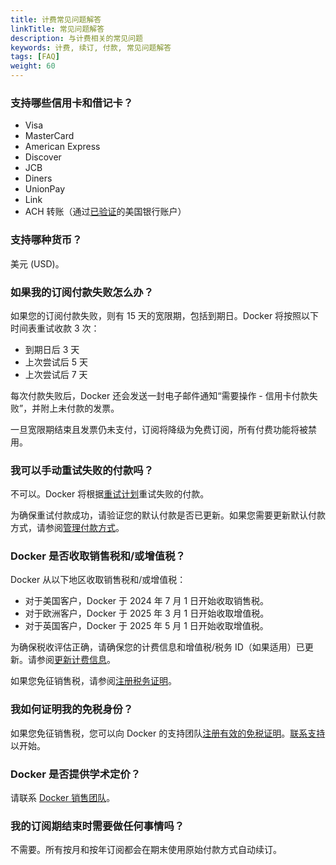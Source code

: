 ```yaml
---
title: 计费常见问题解答
linkTitle: 常见问题解答
description: 与计费相关的常见问题
keywords: 计费, 续订, 付款, 常见问题解答
tags: [FAQ]
weight: 60
---
```


### 支持哪些信用卡和借记卡？

- Visa
- MasterCard
- American Express
- Discover
- JCB
- Diners
- UnionPay
- Link
- ACH 转账（通过[已验证](manuals/billing/payment-method.md#verify-a-bank-account)的美国银行账户）

### 支持哪种货币？

美元 (USD)。

### 如果我的订阅付款失败怎么办？

如果您的订阅付款失败，则有 15 天的宽限期，包括到期日。Docker 将按照以下时间表重试收款 3 次：

- 到期日后 3 天
- 上次尝试后 5 天
- 上次尝试后 7 天

每次付款失败后，Docker 还会发送一封电子邮件通知“需要操作 - 信用卡付款失败”，并附上未付款的发票。

一旦宽限期结束且发票仍未支付，订阅将降级为免费订阅，所有付费功能将被禁用。

### 我可以手动重试失败的付款吗？

不可以。Docker 将根据[重试计划](/manuals/billing/faqs.md#what-happens-if-my-subscription-payment-fails)重试失败的付款。

为确保重试付款成功，请验证您的默认付款是否已更新。如果您需要更新默认付款方式，请参阅[管理付款方式](/manuals/billing/payment-method.md#manage-payment-method)。

### Docker 是否收取销售税和/或增值税？

Docker 从以下地区收取销售税和/或增值税：

- 对于美国客户，Docker 于 2024 年 7 月 1 日开始收取销售税。
- 对于欧洲客户，Docker 于 2025 年 3 月 1 日开始收取增值税。
- 对于英国客户，Docker 于 2025 年 5 月 1 日开始收取增值税。

为确保税收评估正确，请确保您的计费信息和增值税/税务 ID（如果适用）已更新。请参阅[更新计费信息](/billing/details/)。

如果您免征销售税，请参阅[注册税务证明](/billing/tax-certificate/)。

### 我如何证明我的免税身份？

如果您免征销售税，您可以向 Docker 的支持团队[注册有效的免税证明](./tax-certificate.md)。[联系支持](https://hub.docker.com/support/contact)以开始。

### Docker 是否提供学术定价？

请联系 [Docker 销售团队](https://www.docker.com/company/contact)。

### 我的订阅期结束时需要做任何事情吗？

不需要。所有按月和按年订阅都会在期末使用原始付款方式自动续订。
